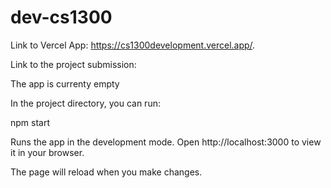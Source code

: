 # dev-cs1300

Link to Vercel App: https://cs1300development.vercel.app/.

Link to the project submission: 

The app is currenty empty

In the project directory, you can run:

npm start

Runs the app in the development mode.
Open http://localhost:3000 to view it in your browser.

The page will reload when you make changes.
